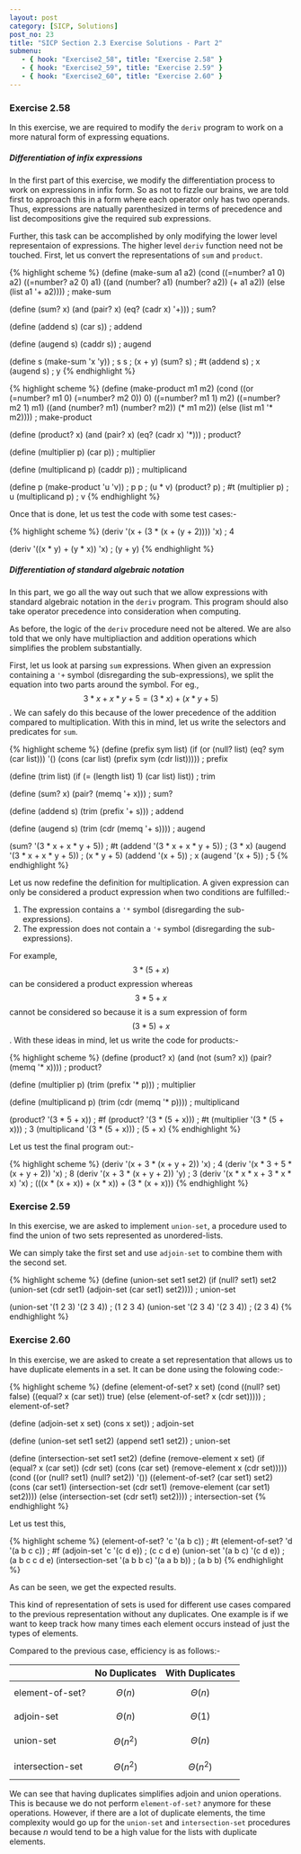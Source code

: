```yaml
---
layout: post
category: [SICP, Solutions]
post_no: 23
title: "SICP Section 2.3 Exercise Solutions - Part 2"
submenu:
   - { hook: "Exercise2_58", title: "Exercise 2.58" }
   - { hook: "Exercise2_59", title: "Exercise 2.59" }
   - { hook: "Exercise2_60", title: "Exercise 2.60" }
---
```

### Exercise 2.58<a name="Exercise2_58">&nbsp;</a>

In this exercise, we are required to modify the `deriv` program to work on a more natural form of expressing equations. 

<!--excerpt-->

##### Differentiation of infix expressions

In the first part of this exercise, we modify the differentiation process to work on expressions in infix form. So as not to fizzle our brains, we are told first to approach this in a form where each operator only has two operands. Thus, expressions are natually parenthesized in terms of precedence and list decompositions give the required sub expressions.

Further, this task can be accomplished by only modifying the lower level representaion of expressions. The higher level `deriv` function need not be touched. First, let us convert the representations of `sum` and `product`.

{% highlight scheme %}
(define (make-sum a1 a2)
  (cond ((=number? a1 0) a2)
        ((=number? a2 0) a1)
        ((and (number? a1) (number? a2)) (+ a1 a2))
        (else (list a1 '+ a2))))
; make-sum

(define (sum? x)
  (and (pair? x) (eq? (cadr x) '+)))
; sum?

(define (addend s) (car s))
; addend

(define (augend s) (caddr s))
; augend

(define s (make-sum 'x 'y))
; s
s
; (x + y)
(sum? s)
; #t
(addend s)
; x
(augend s)
; y
{% endhighlight %}

{% highlight scheme %}
(define (make-product m1 m2)
  (cond ((or (=number? m1 0) 
             (=number? m2 0)) 
         0)
        ((=number? m1 1) m2)
        ((=number? m2 1) m1)
        ((and (number? m1) (number? m2)) 
         (* m1 m2))
        (else (list m1 '* m2))))
; make-product

(define (product? x)
  (and (pair? x) (eq? (cadr x) '*)))
; product?

(define (multiplier p) (car p))
; multiplier

(define (multiplicand p) (caddr p))
; multiplicand

(define p (make-product 'u 'v))
; p
p
; (u * v)
(product? p)
; #t
(multiplier p)
; u
(multiplicand p)
; v
{% endhighlight %}

Once that is done, let us test the code with some test cases:-

{% highlight scheme %}
(deriv '(x + (3 * (x + (y + 2)))) 'x)
; 4

(deriv '((x * y) + (y * x)) 'x)
; (y + y)
{% endhighlight %}

##### Differentiation of standard algebraic notation

In this part, we go all the way out such that we allow expressions with standard algebraic notation in the `deriv` program. This program should also take operator precedence into consideration when computing.

As before, the logic of the `deriv` procedure need not be altered. We are also told that we only have multipliaction and addition operations which simplifies the problem substantially.

First, let us look at parsing `sum` expressions. When given an expression containing a `'+` symbol (disregarding the sub-expressions), we split the equation into two parts around the symbol. For eg., $$3*x+x*y+5=(3*x)+(x*y+5)$$. We can safely do this because of the lower precedence of the addition compared to multiplication. With this in mind, let us write the selectors and predicates for `sum`.

{% highlight scheme %}
(define (prefix sym list)
  (if (or (null? list) (eq? sym (car list)))
      '()
	  (cons (car list) (prefix sym (cdr list)))))
; prefix

(define (trim list)
  (if (= (length list) 1)
      (car list)
      list))
; trim

(define (sum? x)
  (pair? (memq '+ x)))
; sum?

(define (addend s)
  (trim (prefix '+ s)))
; addend

(define (augend s)
  (trim (cdr (memq '+ s))))
; augend

(sum? '(3 * x + x * y + 5))
; #t
(addend '(3 * x + x * y + 5))
; (3 * x)
(augend '(3 * x + x * y + 5))
; (x * y + 5)
(addend '(x + 5))
; x
(augend '(x + 5))
; 5
{% endhighlight %}

Let us now redefine the definition for multiplication. A given expression can only be considered a product expression when two conditions are fulfilled:-
1. The expression contains a `'*` symbol (disregarding the sub-expressions).
2. The expression does not contain a `'+` symbol (disregarding the sub-expressions).

For example, $$3*(5+x)$$ can be considered a product expression whereas $$3*5+x$$ cannot be considered so because it is a sum expression of form $$(3*5)+x$$. With these ideas in mind, let us write the code for products:-

{% highlight scheme %}
(define (product? x)
  (and (not (sum? x)) (pair? (memq '* x))))
; product?

(define (multiplier p)
  (trim (prefix '* p)))
; multiplier

(define (multiplicand p)
  (trim (cdr (memq '* p))))
; multiplicand

(product? '(3 * 5 + x))
; #f
(product? '(3 * (5 + x)))
; #t
(multiplier '(3 * (5 + x)))
; 3
(multiplicand '(3 * (5 + x)))
; (5 + x)
{% endhighlight %}

Let us test the final program out:-

{% highlight scheme %}
(deriv '(x + 3 * (x + y + 2)) 'x)
; 4
(deriv '(x * 3 + 5 * (x + y + 2)) 'x)
; 8
(deriv '(x + 3 * (x + y + 2)) 'y)
; 3
(deriv '(x * x * x + 3 * x * x) 'x)
; (((x * (x + x)) + (x * x)) + (3 * (x + x)))
{% endhighlight %}

### Exercise 2.59<a name="Exercise2_59">&nbsp;</a>

In this exercise, we are asked to implement `union-set`, a procedure used to find the union of two sets represented as unordered-lists.

We can simply take the first set and use `adjoin-set` to combine them with the second set.

{% highlight scheme %}
(define (union-set set1 set2)
  (if (null? set1)
      set2
	  (union-set (cdr set1)
                 (adjoin-set (car set1) set2))))
; union-set

(union-set '(1 2 3) '(2 3 4))
; (1 2 3 4)
(union-set '(2 3 4) '(2 3 4))
; (2 3 4)
{% endhighlight %}

### Exercise 2.60<a name="Exercise2_60">&nbsp;</a>

In this exercise, we are asked to create a set representation that allows us to have duplicate elements in a set. It can be done using the folowing code:-

{% highlight scheme %}
(define (element-of-set? x set)
  (cond ((null? set) false)
        ((equal? x (car set)) true)
        (else (element-of-set? x (cdr set)))))
; element-of-set?

(define (adjoin-set x set)
  (cons x set))
; adjoin-set

(define (union-set set1 set2)
  (append set1 set2))
; union-set

(define (intersection-set set1 set2)
  (define (remove-element x set)
    (if (equal? x (car set))
        (cdr set)
        (cons (car set) (remove-element x (cdr set)))))
  (cond ((or (null? set1) (null? set2)) '())
        ((element-of-set? (car set1) set2)
         (cons (car set1)
               (intersection-set (cdr set1)
                                 (remove-element (car set1) set2))))
        (else (intersection-set (cdr set1) set2))))
; intersection-set
{% endhighlight %}

Let us test this,

{% highlight scheme %}
(element-of-set? 'c '(a b c))
; #t
(element-of-set? 'd '(a b c c))
; #f
(adjoin-set 'c '(c d e))
; (c c d e)
(union-set '(a b c) '(c d e))
; (a b c c d e)
(intersection-set '(a b b c) '(a a b b))
; (a b b)
{% endhighlight %}

As can be seen, we get the expected results.

This kind of representation of sets is used for different use cases compared to the previous representation without any duplicates. One example is if we want to keep track how many times each element occurs instead of just the types of elements.

Compared to the previous case, efficiency is as follows:-

|                  | No Duplicates      | With Duplicates      |
|------------------|--------------------|----------------------|
| element-of-set?  | $$\Theta(n)$$      | $$\Theta(n)$$        |
| adjoin-set       | $$\Theta(n)$$      | $$\Theta(1)$$        |
| union-set        | $$\Theta(n^2)$$    | $$\Theta(n)$$        |
| intersection-set | $$\Theta(n^2)$$    | $$\Theta(n^2)$$      |

We can see that having duplicates simplifies adjoin and union operations. This is because we do not perform `element-of-set?` anymore for these operations. However, if there are a lot of duplicate elements, the time complexity would go up for the `union-set` and `intersection-set` procedures because *n* would tend to be a high value for the lists with duplicate elements.
